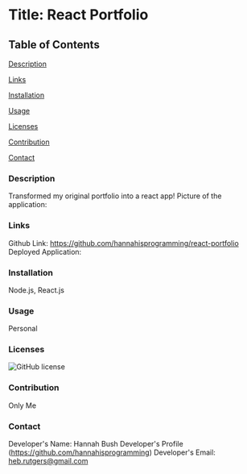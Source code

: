 # Title: React Portfolio
## Table of Contents

[Description](#description)

[Links](#links)

[Installation](#installation)

[Usage](#usage)

[Licenses](#licenses)

[Contribution](#contribution)

[Contact](#contact)

### Description
Transformed my original portfolio into a react app!
Picture of the application:

### Links
Github Link: https://github.com/hannahisprogramming/react-portfolio
Deployed Application: 

### Installation
Node.js, React.js

### Usage
Personal

### Licenses
![GitHub license](https://img.shields.io/badge/license-None-blue.svg)

### Contribution
Only Me

### Contact
Developer's Name: Hannah Bush
Developer's Profile (https://github.com/hannahisprogramming)
Developer's Email: <heb.rutgers@gmail.com>